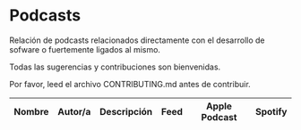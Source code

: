 # Podcasts
Relación de podcasts relacionados directamente con el desarrollo de sofware o fuertemente ligados al mismo.

Todas las sugerencias y contribuciones son bienvenidas. 

Por favor, leed el archivo CONTRIBUTING.md antes de contribuir.

Nombre | Autor/a | Descripción | Feed | Apple Podcast | Spotify
------ | ------- | ----------- | ---- | ------------- | -------
